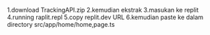 1.download TrackingAPI.zip 
2.kemudian ekstrak
3.masukan ke replit
4.running raplit.repl
5.copy replit.dev URL
6.kemudian paste ke dalam directory src/app/home/home,page.ts
